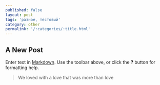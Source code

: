 ```yaml
---
published: false
layout: post
tags: 'разное, тестовый'
category: other
permalink: '/:categories/:title.html'
---
```

## A New Post

Enter text in [Markdown](http://daringfireball.net/projects/markdown/). Use the toolbar above, or click the **?** button for formatting help.

> We loved with a love that was more than love
